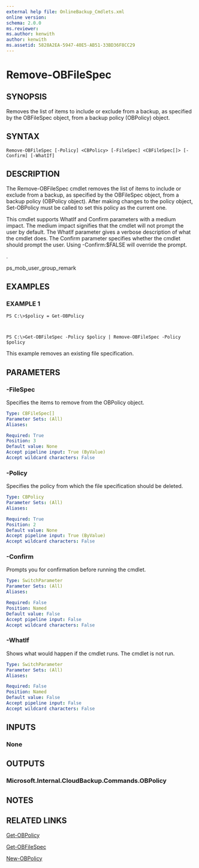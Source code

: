 ```yaml
---
external help file: OnlineBackup_Cmdlets.xml
online version: 
schema: 2.0.0
ms.reviewer:
ms.author: kenwith
author: kenwith
ms.assetid: 5828A2EA-5947-40E5-AB51-33BD36F8CC29
---
```


# Remove-OBFileSpec

## SYNOPSIS
Removes the list of items to include or exclude from a backup, as specified by the OBFileSpec object, from a backup policy (OBPolicy) object.

## SYNTAX

```
Remove-OBFileSpec [-Policy] <CBPolicy> [-FileSpec] <CBFileSpec[]> [-Confirm] [-WhatIf]
```

## DESCRIPTION
The Remove-OBFileSpec cmdlet removes the list of items to include or exclude from a backup, as specified by the OBFileSpec object, from a backup policy (OBPolicy object).
After making changes to the policy object, Set-OBPolicy must be called to set this policy as the current one.

This cmdlet supports WhatIf and Confirm parameters with a medium impact.
The medium impact signifies that the cmdlet will not prompt the user by default.
The WhatIf parameter gives a verbose description of what the cmdlet does.
The Confirm parameter specifies whether the cmdlet should prompt the user.
Using -Confirm:$FALSE will override the prompt.

.

ps_mob_user_group_remark

## EXAMPLES

### EXAMPLE 1
```
PS C:\>$policy = Get-OBPolicy



PS C:\>Get-OBFileSpec -Policy $policy | Remove-OBFileSpec -Policy $policy
```

This example removes an existing file specification.

## PARAMETERS

### -FileSpec
Specifies the items to remove from the OBPolicy object.

```yaml
Type: CBFileSpec[]
Parameter Sets: (All)
Aliases: 

Required: True
Position: 3
Default value: None
Accept pipeline input: True (ByValue)
Accept wildcard characters: False
```

### -Policy
Specifies the policy from which the file specification should be deleted.

```yaml
Type: CBPolicy
Parameter Sets: (All)
Aliases: 

Required: True
Position: 2
Default value: None
Accept pipeline input: True (ByValue)
Accept wildcard characters: False
```

### -Confirm
Prompts you for confirmation before running the cmdlet.

```yaml
Type: SwitchParameter
Parameter Sets: (All)
Aliases: 

Required: False
Position: Named
Default value: False
Accept pipeline input: False
Accept wildcard characters: False
```

### -WhatIf
Shows what would happen if the cmdlet runs.
The cmdlet is not run.

```yaml
Type: SwitchParameter
Parameter Sets: (All)
Aliases: 

Required: False
Position: Named
Default value: False
Accept pipeline input: False
Accept wildcard characters: False
```

## INPUTS

### None

## OUTPUTS

### Microsoft.Internal.CloudBackup.Commands.OBPolicy

## NOTES

## RELATED LINKS

[Get-OBPolicy](./Get-OBPolicy.md)

[Get-OBFileSpec](./Get-OBFileSpec.md)

[New-OBPolicy](./New-OBPolicy.md)

